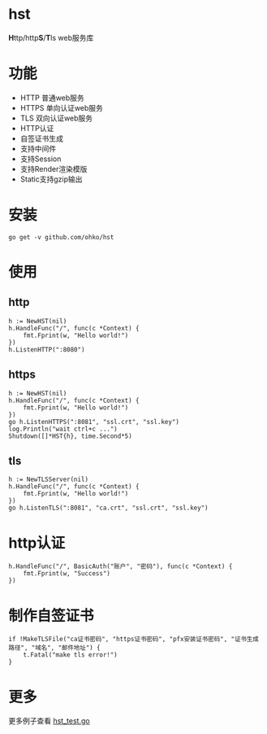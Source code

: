 # hst
**H**ttp/http**S**/**T**ls web服务库

# 功能
- HTTP 普通web服务
- HTTPS 单向认证web服务
- TLS 双向认证web服务
- HTTP认证
- 自签证书生成
- 支持中间件
- 支持Session
- 支持Render渲染模版
- Static支持gzip输出

# 安装
``` shell
go get -v github.com/ohko/hst
```

# 使用
## http
``` golang
h := NewHST(nil)
h.HandleFunc("/", func(c *Context) {
    fmt.Fprint(w, "Hello world!")
})
h.ListenHTTP(":8080")
```

## https
``` golang
h := NewHST(nil)
h.HandleFunc("/", func(c *Context) {
    fmt.Fprint(w, "Hello world!")
})
go h.ListenHTTPS(":8081", "ssl.crt", "ssl.key")
log.Println("wait ctrl+c ...")
Shutdown([]*HST{h}, time.Second*5)
```

## tls
``` golang
h := NewTLSServer(nil)
h.HandleFunc("/", func(c *Context) {
    fmt.Fprint(w, "Hello world!")
})
go h.ListenTLS(":8081", "ca.crt", "ssl.crt", "ssl.key")
```

# http认证
``` golang
h.HandleFunc("/", BasicAuth("账户", "密码"), func(c *Context) {
    fmt.Fprint(w, "Success")
})
```

# 制作自签证书
``` golang
if !MakeTLSFile("ca证书密码", "https证书密码", "pfx安装证书密码", "证书生成路径", "域名", "邮件地址") {
    t.Fatal("make tls error!")
}
```

# 更多
更多例子查看 [hst_test.go](blob/master/hst_test.go)